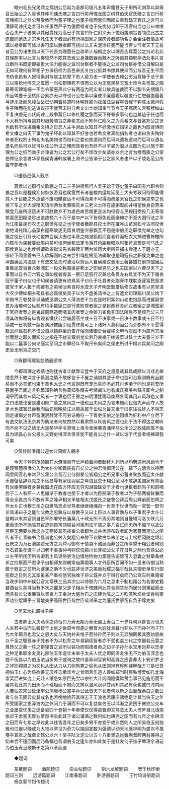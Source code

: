 <!-- { "loadSidebar": true } -->
　　睦州毛氏兄弟鼎立孺初公后起为吾郡司理凡五年声籍甚天子用所司剡荐以异等召云始公之入吴也其仲司谏氏赠之言曰行矣毋愧龙图之树其伯天官氏赠之言曰行矣毋愧桐江之丝公拜受教而为董子理之也董子俯而思仰而叹曰善哉繇天官氏之言可以清繇司谏氏之言可以任虽然严子为傲爵禄者也于先忧何当即于理官何当也公曰唯唯否否夫严子者果以其傲爵禄为高已乎其言曰怀仁附义天下悦趋势顺旨要领绝此古之遗直而范氏之宗也凡任天下者固必有所捐国家之谋肉食者鄙功名之会金注者惛故可饵以禄者即可怵以害可縻以爵者即可挠以法非夫泥涂轩冕而能当官立节者天下无有昔范公为诸生则以天下任吾为理而任岂称早计哉桐之水以砺吾齿耳葢公之持论若此其理郡率以此言为劵较然不欺其志焉公身兼数器而棘木之听自其颛职亭法处事片言立断刑书既定即豪贵大侠力能得之监司台察者不能得之公监司台察亦借公自解曰是无如司理何有宰相子方操热柄为吾邑宋氏关白公抵其书摽其使曰而公与吾无生平而书伪也邑有人奴埒素封与故主抗辇下贵人至为击一学使者去赖公穷治竟毙于法于是江以南抢地呼天之属愿一当松郡理死不恨而公以为无冤民易无冤士难今夫司属之殿最寄司理笔端一不当令蒙恶声此宁有两造为阅实者公故具鉴裁而不以脂韦先悃愊凡所品骘要于至核即台察亦无以夺也计公在事以廉成平廉最着以疆直行仁恕疆直最着弓旌未及而风棱岳岳已动朝着矣遭时休明箕颖为拙虽江湖客星皆耀于钩陈太微间假令子陵而在能逃谏议征不就否宋时自希文出士始知重气节今天子高居法宫积牍如山不复决虑无弗伏阙谏上殿争蒿目以修社稷之急而天下脊脊多事何也岂其迹于任也而不大有所捐与岂其知趋势顺旨之非希文而不知怀仁附义之为真希文与昔富郑公之贤也欲有所诛进而希文持之日恐人主手滑此以知其不好激也石徂徕之直也为四贤诗而希文嗛之曰天下事为鬼子坏此以知其不好誉也若希文者真能捐名者也语曰贪夫殉财夸者死权烈士殉名夫名美物也而权利之委也故遗利而后可以遗权遗权而后可以遗名遗名而后可以忧可以任公所试之理而效者也吾终不以羊裘为潜以龙图为见以施于郡理为公之细而効于台谏者为公之宏公行矣不烦改步矣请亦以余之言为劵而质之公家伯仲征余言者华亭聂侯青浦韩侯署上海许公皆渐于公之家风者也严以子陵名范公所尝守郡者也 

　　○送聂邑侯入觐序 

　　聂侯以述职行矣歌骊之日二三子讲德焉行人吴子谂于野史董子曰国有六职令则兼之吾以是程侯抑何恢恢游刄也侯宽然长者鉴裁内运每延见士大夫考政问俗即能得其人于目睫之外造请不废阳鱎自远不可得而亲不可得而疏是天官氏之职侯克举之也侯下车之岁大浸稽天请命两台发粟赈荒乡三老义士所在施粥糜闾井相望侯身自劳来眠食几废所活饿夫不可胜数岁不为虐邑故苦践更迩议均役官与民视田受役几无等侯核富民田隐没尽出逾故额六十万于是中产以下皆得免役而缙绅亦不至大困行法之平为江南最是司农氏之职侯克举之也学使者檄郡县挍士所在讙哗山苗涧松今古同叹侯谢绝请托精心品藻白屋寒畯遂无留良明鉴空悬飘瓦不怨是宗伯氏之职侯克举之也勾摄之役日引月长动盈四百侯汰去过半昔之赐张狐假而食者转而归农又捕贼曹符檄所向辄命为盗薮蔓延周内莫可谁何侯絜法定令落其角距糇粮以时萑苻息警是司马氏之职侯克举之也侯尝谓欲省狱讼先省鋖赎非两台监司大吏所召捕未尝逮人于庭亦无一役轻下闾里爰书已入欲解则听之未尝引绳批根见法辄取也是司寇氏之职侯克举之也泽国奥区沟洫是下有逸文急先时澽治以劳远人自侯建议壹用土著畚插在前饷馌居后事集民安百世永赖浦汇一役众称聂渠是邦土之职侯克举之也夫国家以六曹尽天下之事而以县令习六官之事如侯者得其一察已足孤行况兼总条贯左右具宜不为天下循良冠乎董子曰似也子知侯者请更有进焉吴子曰仕于壮县者处脂膏中耽耽逐逐富民是求彼官于家人极于病葢有之矣侯淡素自将氷壶天子开明堂觐羣后修汉故事有以邑宰进大农少傅如桐乡密县者必聂侯矣吴子以为不虚美请书之上有逸文司理临川吴公始下车拥书万卷焚香讽诵或见谓公文人薄法吏不为也是时积案如山老吏抱牍而进冀窥使君办治若何公纵观有顷手数牍曰是行禽败常者案之是封豕荐食间左者案之是城孤家于官府者案之是鬼蜮鬪两造而噉其肉者案之余锥刀雀角非国法所急不足烦乃公三尺须其改悔将有纵舍观者慑伏公尝端居燕坐或十日不决事或一日决十数事或十日不判牍或一日判数十牍皆洞肝披胆引经贯律莫可上下诸奸人莫利当公而旁郡有不平愿得赴云间嘉石死不恨公自以镇静坐消告讦俗而诸御史台或移文申令岩然不为应岂其治丝而棼之耶久而知公之指在不扰交章剡誉矣若乃衷褐于绣设菜过鲑士大夫竟三岁不能以二簋事公何论庭实至问之市肆经年不取尺布矣间之侯吏所过干糇弗具矣问之阍吏坐无附耳之交门 

　　○贺郡司理吴兹勉最绩序 

　　今郡司理之考绩也则犹古者计献弊讼登中于天府之遗意哉其具成牍以诗戍毛举缕悉然不敢深言于慎测之情不敢侈言于不冤之诵惧其迹于夸也监司台察则既有品题矣而不必其该也束于裁也太史之代言则既有宠光矣而不必其肖也淆于同也是将安所悬衡乎吾闻之言弥繁知弥觕言弥简知弥精夫考绩虞法也有虞氏嘉美咎繇非即今之制词乎而其言曰风动风者一字褒也后王重之曰明清犹雨旸燠寒各司其用非风敌也又重之曰讫威讫富是猫明庶广莫之属风之一德也且夫风之为言未施而民信先声而夺人故足术也威富已尝我而后讫焉晚矣江以南故嚚于讼松为最又隶于旧京往往奸人不得志则走诸御史台声冤泯泯棼棼不可穷诘檄符一下胥吏伍伯之伦因缘为奸利中产立尽下有逸文骫法无奈其为骫法者何故煦然以春肃然以秋皆风之德也此于法不得达之朝听而不闻不见之绩无大是矣华亭令郑侯上海令邹侯署青浦倅马公乐公之政成而属不佞昌为颂昌心仪公最久又野史得深言侈言犹不能肖公之什一试以谂于代言者或禆谌我可矣 

　　○贺侍御潘翔公迎太公冏卿入朝序 

　　今天子登崇茂硕服在大僚藩臬守长声绩着闻者起拜九列所以均劳逸示风励也于是观察麓泉潘公入为太仆少卿趣装有日矣公之仲君侍御翔公在　辇下方清宫以待而同里同官若奉常尹公霍公金吾万公侍御翟公皆翔公之所兄事弟蓄者聚族而迎太仆献币羞璧征辞以先之不佞昌辱有家侄羽宸之年谊且交于翔公至习不敢辞盖国家有劳臣有世臣劳臣者身兼数器虑在四方环应无穷刄游靡缺受于才者也世臣者鹤鸣子和前喁后于二人有怀一人思媚渐于教者也受于才者以为臣鹄渐于教者以为子鹄两者鲜兼而得全全昌古今不数有莘之隆尹相太甲陡相太戊姬氏之盛鲁公拜后周公拜前而伯冏之作太仆正也穆王命之曰世笃忠贞世笃者继继绳绳自一世至于世世而効一官营一职何论焉语曰子之能仕父教之忠孰与以身教乎又曰上臣以人事君孰与以子事君乎太仆公登朝以来其官则自邑宰郎署守长藩臬几十政无所不周历其地则自畿辅河洛关陕几万里而无所不驰驱其宦迹则自簿领钱谷河渠刑法军旅之事几百试而无所不赡举以故公劳臣无两要以教忠亦无两彼其夙夜奉公者即为式谷优游布政者即为家謩而翔公之所传者不止青箱书治县谱也公兹入矣翔公奉膝下欢歌白华朱芾之诗上松栢冈陵之颂若石庆之为万石涴牏若元方之为仲弓御车于情岂不诚展而非公之所厚望于翔公者何则万石君虽孝谨乎以归老不事事仲弓则仅仅颖川长非如公父子在日月之际也吾意公必以生平所扬历所咨诹若土风谣俗吏治边情地险物力家庭告语皆可入皂囊之封章备绣斧之捡察而严君诤子自相师友则朝常庙筭国事人才外臣所百闻不如一见者侍御当熟数于趋定之前所为塞渊之助不少也兹非世济之美而社稷之福乎哉且夫御史单车行部揽辔之日则忘其家虽甚严重视他官独难于将父既并立于班行矣而乃公驾车则乘骢者当改步如中州侯公官太常秩三品其次公以侍御为六月之息束于制也翔公为名御史籍甚西台久矣寻当有不次之擢是父是子相从于槐棘间此其合则其邸而居分则秉钺而出而且有长公孝廉将以贤良方正奉对大庭为石之庆建为陈之二方吹箎吹埙肯堂肯构家声功业焜耀乎三晋媲美乎高阳世臣哉世臣哉试采之为藩氏世家窃自负于惇史矣 

　　○吴玄水礼部得子序 

　　古者卿士大夫燕享之诗恒曰万寿无期万寿无疆上寿百二十岁耳何以侈言万也夫人未有中古而生者皆于上皇之世自今而遡之赫胥大庭犹旦暮也非以子而孙孙而子乃为大年耶且也君父之恩大矣与天地并夫惟子而孙孙而子则以无涯酬罔极其愿始鬯故以千金之璧易赤子凭者不为以松乔之年易嗣续智者亦不受也盖三代之宗器若云雷之尊馋父之鼎一柱之爵狸首之豆所以铭功而昭德者命之曰子子孙孙永宝用岂非以忠孝之种足重耶余友吴礼部伯玉年逾壮未举子太夫人忧之即同侪友生无不为伯玉深念也独不佞昌以为伯玉法当多男子或询之故曰吾非祠官安知高禖之应吾非太卜安识梦占之祥耶抑男之为文也从田从力从力则熊罴之偷也从田则岂有畛甽疆畔哉方寸是已吾视伯玉仁心为质欲善无厌养志承欢今之曾闵且乐道人善如郑当时恢弘博爱如孔北海崇奖后进如庞士元赴人缓急如原巨先尝以宗社大计闾阎隐瘼默赞当事已见施用而不居其名此其为田沃而不硗坦而不棘而又拂以温风润以甘雨知其必有获也或曰海内闻人若弘农宋公延津李公蒲坂杨公富平孙公此皆天下长者何以靳之血胤哉余曰之数公者与伯玉固异矣其成名也若俛地拾芥其得志于王涂也若康庄骋绝足计其当伯玉之年所受国家之恩泽海内之休问几于满而不可以复益矣伯玉以鸿渐之资困于黉挍公交车之业屡变忧患之途备尝四十登朝十年奉使仅仅得虞曹即又笃念太夫人倚庐自北请南依迟子舍家无厚业萧然书生此其于诸公谦满之数何如也耕尧之田而有九年之水耕汤之田而有七年之旱过此以往皆逢年之日矣多男不亦宜乎或曰然则人之所易伯玉何独难也曰器以晚成为大物以罕见为奇力以挽回定数为强德以动天地感神明为盛岂不戞戞乎其难之哉章文懿公以六十举子陆文定公以五十八重贤迭肖巍膴耆颐两翁兼得之始未尝不邅回而后乃备福也吾谓伯玉之逢年亦如此矣于是社友何子张子辈理余语前为伯玉寿且歌斯于之第八章而退 

　　◆题词 

　　茶董题词 
　　酒颠题词 
　　崇兰帖题词 
　　刻六龙解题词 
　　贺千秋印衡题词三则 
　　远游篇题词 
　　江南春题词 
　　卧游册题词 
　　王竹坞诗册题词 
　　杨女郭节妇传题词 
